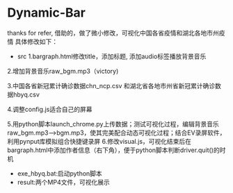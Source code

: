 # Dynamic-Bar
thanks for refer,
借助的，做了微小修改，可视化中国各省疫情和湖北各地市州疫情
具体修改如下：

- src
 1.bargraph.html修改title，添加标题, 添加audio标签播放背景音乐

 2.增加背景音乐raw_bgm.mp3（victory)

 3.中国各省新冠累计确诊数据chn_ncp.csv 和湖北省各地市州省新冠累计确诊数据hbyq.csv

 4.调整config.js适合自己的屏幕

 5.用python脚本launch_chrome.py上传数据；测试可视化过程，编辑背景音乐raw_bgm.mp3-->bgm.mp3，使其完美配合动态可视化过程；结合EV录屏软件，利用pynput库模拟组合快捷键录屏
 6.修改visual.js，可视化结束后在bargraph.html中添加作者信息（右下角），便于python脚本判断driver.quit()的时机
- exe_hbyq.bat:启动python脚本
- result:两个MP4文件，可视化展示
